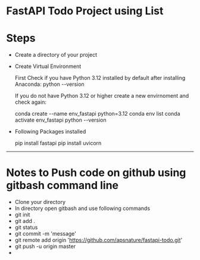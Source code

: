 # FastAPI Todo Project using List

# Steps

-  Create a directory of your project
-  Create Virtual Environment

    First Check if you have Python 3.12 installed by default after installing Anaconda:
    python --version

    If you do not have Python 3.12 or higher create a new envirnoment and check again:

    conda create --name env_fastapi python=3.12
    conda env list
    conda activate env_fastapi
    python --version

-  Following Packages installed
    
    pip install fastapi
    pip install uvicorn
    



****************************************************************************************************************



# Notes to Push code on github using gitbash command line
- Clone your directory
- In directory open gitbash and use following commands
- git init
- git add .
- git status
-  git commit -m 'message'
-  git remote add origin 'https://github.com/apsnature/fastapi-todo.git'
-  git push -u origin master
- 

  
